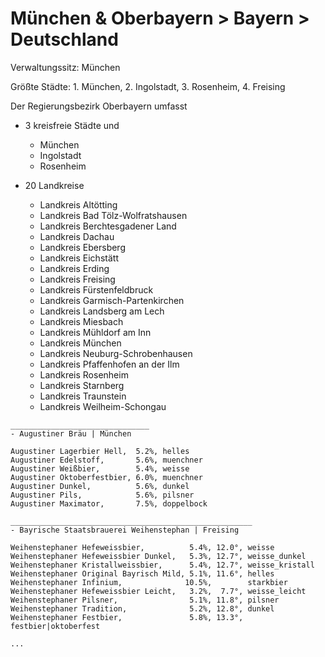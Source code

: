 # München & Oberbayern > Bayern > Deutschland

Verwaltungssitz: München

Größte Städte:  1. München, 2. Ingolstadt, 3. Rosenheim, 4. Freising

Der Regierungsbezirk Oberbayern umfasst

- 3 kreisfreie Städte und
    - München
    - Ingolstadt
    - Rosenheim

- 20 Landkreise
    - Landkreis Altötting
    - Landkreis Bad Tölz-Wolfratshausen
    - Landkreis Berchtesgadener Land
    - Landkreis Dachau
    - Landkreis Ebersberg
    - Landkreis Eichstätt
    - Landkreis Erding
    - Landkreis Freising
    - Landkreis Fürstenfeldbruck
    - Landkreis Garmisch-Partenkirchen
    - Landkreis Landsberg am Lech
    - Landkreis Miesbach
    - Landkreis Mühldorf am Inn
    - Landkreis München
    - Landkreis Neuburg-Schrobenhausen
    - Landkreis Pfaffenhofen an der Ilm
    - Landkreis Rosenheim
    - Landkreis Starnberg
    - Landkreis Traunstein
    - Landkreis Weilheim-Schongau


~~~
_______________________________
- Augustiner Bräu | München

Augustiner Lagerbier Hell,  5.2%, helles
Augustiner Edelstoff,       5.6%, muenchner
Augustiner Weißbier,        5.4%, weisse
Augustiner Oktoberfestbier, 6.0%, muenchner
Augustiner Dunkel,          5.6%, dunkel
Augustiner Pils,            5.6%, pilsner
Augustiner Maximator,       7.5%, doppelbock

______________________________________________________
- Bayrische Staatsbrauerei Weihenstephan | Freising

Weihenstephaner Hefeweissbier,          5.4%, 12.0°, weisse
Weihenstephaner Hefeweissbier Dunkel,   5.3%, 12.7°, weisse_dunkel
Weihenstephaner Kristallweissbier,      5.4%, 12.7°, weisse_kristall
Weihenstephaner Original Bayrisch Mild, 5.1%, 11.6°, helles
Weihenstephaner Infinium,              10.5%,        starkbier
Weihenstephaner Hefeweissbier Leicht,   3.2%,  7.7°, weisse_leicht
Weihenstephaner Pilsner,                5.1%, 11.8°, pilsner
Weihenstephaner Tradition,              5.2%, 12.8°, dunkel
Weihenstephaner Festbier,               5.8%, 13.3°, festbier|oktoberfest

...
~~~
